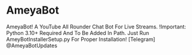 # AmeyaBot
AmeyaBot! A YouTube All Rounder Chat Bot For Live Streams.
!Important: Python 3.10+ Required And To Be Added In Path.
Just Run AmeyBotInstallerSetup.py For Proper Installation!
[Telegram] @AmeyaBotUpdates
